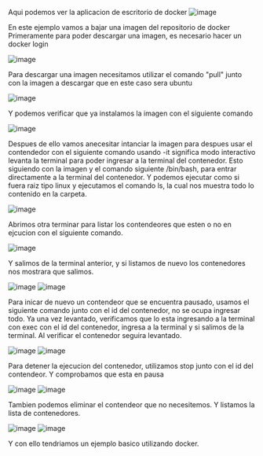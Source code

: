 

Aqui podemos ver la aplicacion de escritorio de docker
![image](https://user-images.githubusercontent.com/86500224/226464479-3fb18028-7e44-4726-8996-a822daba4c5d.png)

En este ejemplo vamos a bajar una imagen del repositorio de docker
Primeramente para poder descargar una imagen, es necesario hacer un docker login

![image](https://user-images.githubusercontent.com/86500224/226465341-13422b08-c84d-4924-8574-9d3d566734ea.png)

Para descargar una imagen necesitamos utilizar el comando "pull" junto con la imagen a descargar que en este caso sera ubuntu

![image](https://user-images.githubusercontent.com/86500224/226465788-0545c51e-23b3-4130-8e32-82209e6d9f55.png)

Y podemos verificar que ya instalamos la imagen con el siguiente comando

![image](https://user-images.githubusercontent.com/86500224/226468463-f84ff2a2-61f9-42d3-b4aa-c969135b226b.png)

Despues de ello vamos anecesitar intanciar la imagen para despues usar el contendedor con el siguiente comando usando -it significa modo interactivo
levanta la terminal para poder ingresar a la terminal del contenedor. Esto siguiendo con la imagen y el comando siguiente /bin/bash, para entrar
directamente a la terminal del contenedor. Y podemos ejecutar como si fuera raiz tipo linux y ejecutamos el comando ls, la cual
nos muestra todo lo contenido en la carpeta.

![image](https://user-images.githubusercontent.com/86500224/226469916-5180fbc5-b6c6-4049-af82-41bc72a02b8a.png)

Abrimos otra terminar para listar los contendeores que esten o no en ejcucion con el siguiente comando.

![image](https://user-images.githubusercontent.com/86500224/226470244-16af7653-f8f2-4cbc-898e-f34da03c5855.png)

Y salimos de la terminal anterior, y si listamos de nuevo los contenedores nos mostrara que salimos.

![image](https://user-images.githubusercontent.com/86500224/226470416-b02519e4-18d8-4c65-888c-b3040df5918b.png)
![image](https://user-images.githubusercontent.com/86500224/226470473-1369f750-c640-45a3-bda3-a9214d64a494.png)

Para inicar de nuevo un contendeor que se encuentra pausado, usamos el siguiente comando junto con el id del contenedor,
no se ocupa ingresar todo. Ya una vez levantado, verificamos que lo esta ingresando a la terminal con exec con el id del contenedor, ingresa a la terminal
y si salimos de la terminal. Al verificar el contenedor seguira levantado.

![image](https://user-images.githubusercontent.com/86500224/226471267-a6fb78d7-5315-4a6c-9595-638fbe3b5c23.png)
![image](https://user-images.githubusercontent.com/86500224/226471430-4c987588-d5e9-49ca-97d2-5965ed6b8d4c.png)

Para detener la ejecucion del contenedor, utilizamos stop junto con el id del contendeor. Y comprobamos que esta en pausa

![image](https://user-images.githubusercontent.com/86500224/226471600-d91af280-faca-4f9b-b4f0-8f37dc2d31a9.png)
![image](https://user-images.githubusercontent.com/86500224/226471722-58e7def3-4f5b-4310-9bd7-7e792b7d82ad.png)

Tambien podemos eliminar el contendeor que no necesitemos. Y listamos la lista de contenedores.

![image](https://user-images.githubusercontent.com/86500224/226471919-c4c30161-cbaa-4e99-9be0-9f5a9fae55f7.png)
![image](https://user-images.githubusercontent.com/86500224/226472007-5e85d088-1ab7-4ce5-960f-e7ca3f37aaeb.png)

Y con ello tendriamos un ejemplo basico utilizando docker.


